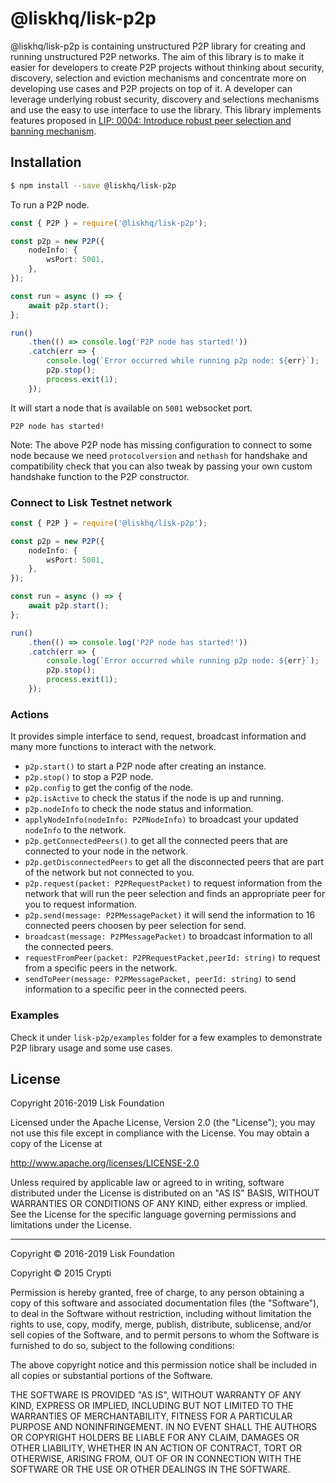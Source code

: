 # @liskhq/lisk-p2p

@liskhq/lisk-p2p is containing unstructured P2P library for creating and running unstructured P2P networks. The aim of this library is to make it easier for developers to create P2P projects without thinking about security, discovery, selection and eviction mechanisms and concentrate more on developing use cases and P2P projects on top of it. A developer can leverage underlying robust security, discovery and selections mechanisms and use the easy to use interface to use the library. This library implements features proposed in [LIP: 0004: Introduce robust peer selection and banning mechanism](https://github.com/LiskHQ/lips/blob/master/proposals/lip-0004.md).

## Installation

```sh
$ npm install --save @liskhq/lisk-p2p
```

To run a P2P node.

```typescript
const { P2P } = require('@liskhq/lisk-p2p');

const p2p = new P2P({
	nodeInfo: {
		wsPort: 5001,
	},
});

const run = async () => {
	await p2p.start();
};

run()
	.then(() => console.log('P2P node has started!'))
	.catch(err => {
		console.log(`Error occurred while running p2p node: ${err}`);
		p2p.stop();
		process.exit(1);
	});
```

It will start a node that is available on `5001` websocket port.

```shell
P2P node has started!
```

Note: The above P2P node has missing configuration to connect to some node because we need `protocolversion` and `nethash` for handshake and compatibility check that you can also tweak by passing your own custom handshake function to the P2P constructor.

### Connect to Lisk Testnet network

```typescript
const { P2P } = require('@liskhq/lisk-p2p');

const p2p = new P2P({
	nodeInfo: {
		wsPort: 5001,
	},
});

const run = async () => {
	await p2p.start();
};

run()
	.then(() => console.log('P2P node has started!'))
	.catch(err => {
		console.log(`Error occurred while running p2p node: ${err}`);
		p2p.stop();
		process.exit(1);
	});
```

### Actions

It provides simple interface to send, request, broadcast information and many more functions to interact with the network.

- `p2p.start()` to start a P2P node after creating an instance.
- `p2p.stop()` to stop a P2P node.
- `p2p.config` to get the config of the node.
- `p2p.isActive` to check the status if the node is up and running.
- `p2p.nodeInfo` to check the node status and information.
- `applyNodeInfo(nodeInfo: P2PNodeInfo)` to broadcast your updated `nodeInfo` to the network.
- `p2p.getConnectedPeers()` to get all the connected peers that are connected to your node in the network.
- `p2p.getDisconnectedPeers` to get all the disconnected peers that are part of the network but not connected to you.
- `p2p.request(packet: P2PRequestPacket)` to request information from the network that will run the peer selection and finds an appropriate peer for you to request information.
- `p2p.send(message: P2PMessagePacket)` it will send the information to 16 connected peers choosen by peer selection for send.
- `broadcast(message: P2PMessagePacket)` to broadcast information to all the connected peers.
- `requestFromPeer(packet: P2PRequestPacket,peerId: string)` to request from a specific peers in the network.
- `sendToPeer(message: P2PMessagePacket, peerId: string)` to send information to a specific peer in the connected peers.

### Examples

Check it under `lisk-p2p/examples` folder for a few examples to demonstrate P2P library usage and some use cases.

## License

Copyright 2016-2019 Lisk Foundation

Licensed under the Apache License, Version 2.0 (the "License");
you may not use this file except in compliance with the License.
You may obtain a copy of the License at

http://www.apache.org/licenses/LICENSE-2.0

Unless required by applicable law or agreed to in writing, software
distributed under the License is distributed on an "AS IS" BASIS,
WITHOUT WARRANTIES OR CONDITIONS OF ANY KIND, either express or implied.
See the License for the specific language governing permissions and
limitations under the License.

---

Copyright © 2016-2019 Lisk Foundation

Copyright © 2015 Crypti

Permission is hereby granted, free of charge, to any person obtaining a copy of this software and associated documentation files (the "Software"), to deal in the Software without restriction, including without limitation the rights to use, copy, modify, merge, publish, distribute, sublicense, and/or sell copies of the Software, and to permit persons to whom the Software is furnished to do so, subject to the following conditions:

The above copyright notice and this permission notice shall be included in all copies or substantial portions of the Software.

THE SOFTWARE IS PROVIDED "AS IS", WITHOUT WARRANTY OF ANY KIND, EXPRESS OR IMPLIED, INCLUDING BUT NOT LIMITED TO THE WARRANTIES OF MERCHANTABILITY, FITNESS FOR A PARTICULAR PURPOSE AND NONINFRINGEMENT. IN NO EVENT SHALL THE AUTHORS OR COPYRIGHT HOLDERS BE LIABLE FOR ANY CLAIM, DAMAGES OR OTHER LIABILITY, WHETHER IN AN ACTION OF CONTRACT, TORT OR OTHERWISE, ARISING FROM, OUT OF OR IN CONNECTION WITH THE SOFTWARE OR THE USE OR OTHER DEALINGS IN THE SOFTWARE.

[lisk core github]: https://github.com/LiskHQ/lisk
[lisk documentation site]: https://lisk.io/documentation/lisk-elements
